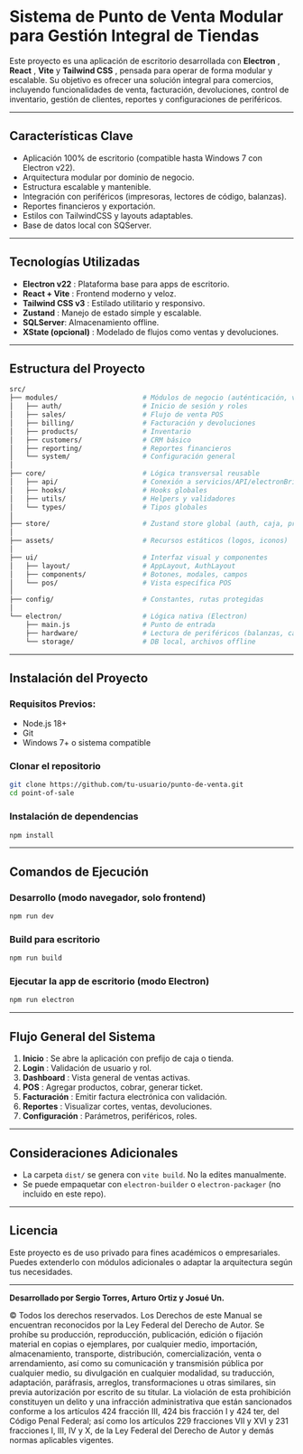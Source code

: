 # Sistema de Punto de Venta Modular para Gestión Integral de Tiendas

Este proyecto es una aplicación de escritorio desarrollada con  **Electron** ,  **React** , **Vite** y  **Tailwind CSS** , pensada para operar de forma modular y escalable. Su objetivo es ofrecer una solución integral para comercios, incluyendo funcionalidades de venta, facturación, devoluciones, control de inventario, gestión de clientes, reportes y configuraciones de periféricos.

---

## Características Clave

* Aplicación 100% de escritorio (compatible hasta Windows 7 con Electron v22).
* Arquitectura modular por dominio de negocio.
* Estructura escalable y mantenible.
* Integración con periféricos (impresoras, lectores de código, balanzas).
* Reportes financieros y exportación.
* Estilos con TailwindCSS y layouts adaptables.
* Base de datos local con SQServer.

---

## Tecnologías Utilizadas

* **Electron v22** : Plataforma base para apps de escritorio.
* **React + Vite** : Frontend moderno y veloz.
* **Tailwind CSS v3** : Estilado utilitario y responsivo.
* **Zustand** : Manejo de estado simple y escalable.
* **SQLServer**: Almacenamiento offline.
* **XState (opcional)** : Modelado de flujos como ventas y devoluciones.

---

## Estructura del Proyecto

```bash
src/
├── modules/                     # Módulos de negocio (auténticación, ventas, etc.)
│   ├── auth/                    # Inicio de sesión y roles
│   ├── sales/                   # Flujo de venta POS
│   ├── billing/                 # Facturación y devoluciones
│   ├── products/                # Inventario
│   ├── customers/               # CRM básico
│   ├── reporting/               # Reportes financieros
│   └── system/                  # Configuración general
│
├── core/                        # Lógica transversal reusable
│   ├── api/                     # Conexión a servicios/API/electronBridge
│   ├── hooks/                   # Hooks globales
│   ├── utils/                   # Helpers y validadores
│   └── types/                   # Tipos globales
│
├── store/                       # Zustand store global (auth, caja, productos)
│
├── assets/                      # Recursos estáticos (logos, iconos)
│
├── ui/                          # Interfaz visual y componentes
│   ├── layout/                  # AppLayout, AuthLayout
│   ├── components/              # Botones, modales, campos
│   └── pos/                     # Vista específica POS
│
├── config/                      # Constantes, rutas protegidas
│
└── electron/                    # Lógica nativa (Electron)
    ├── main.js                  # Punto de entrada
    ├── hardware/                # Lectura de periféricos (balanzas, cajones)
    └── storage/                 # DB local, archivos offline
```

---

## Instalación del Proyecto

### Requisitos Previos:

* Node.js 18+
* Git
* Windows 7+ o sistema compatible

### Clonar el repositorio

```bash
git clone https://github.com/tu-usuario/punto-de-venta.git
cd point-of-sale
```

### Instalación de dependencias

```bash
npm install
```

---

## Comandos de Ejecución

### Desarrollo (modo navegador, solo frontend)

```bash
npm run dev
```

### Build para escritorio

```bash
npm run build
```

### Ejecutar la app de escritorio (modo Electron)

```bash
npm run electron
```

---

## Flujo General del Sistema

1. **Inicio** : Se abre la aplicación con prefijo de caja o tienda.
2. **Login** : Validación de usuario y rol.
3. **Dashboard** : Vista general de ventas activas.
4. **POS** : Agregar productos, cobrar, generar ticket.
5. **Facturación** : Emitir factura electrónica con validación.
6. **Reportes** : Visualizar cortes, ventas, devoluciones.
7. **Configuración** : Parámetros, periféricos, roles.

---

## Consideraciones Adicionales

* La carpeta `dist/` se genera con `vite build`. No la edites manualmente.
* Se puede empaquetar con `electron-builder` o `electron-packager` (no incluido en este repo).

---

## Licencia

Este proyecto es de uso privado para fines académicos o empresariales. Puedes extenderlo con módulos adicionales o adaptar la arquitectura según tus necesidades.

---

**Desarrollado por Sergio Torres, Arturo Ortiz y Josué Un.**

© Todos los derechos reservados. Los Derechos de este Manual se encuentran reconocidos
por la Ley Federal del Derecho de Autor. Se prohíbe su producción, reproducción, publicación, edición o fijación
material en copias o ejemplares, por cualquier medio, importación, almacenamiento, transporte, distribución,
comercialización, venta o arrendamiento, así como su comunicación y transmisión pública por cualquier medio,
su divulgación en cualquier modalidad, su traducción, adaptación, paráfrasis, arreglos, transformaciones u otras
similares, sin previa autorización por escrito de su titular. La violación de esta prohibición constituyen un delito
y una infracción administrativa que están sancionados conforme a los artículos 424 fracción III, 424 bis fracción I
y 424 ter, del Código Penal Federal; así como los artículos 229 fracciones VII y XVI y 231 fracciones I, III, IV y X,
de la Ley Federal del Derecho de Autor y demás normas aplicables vigentes.
